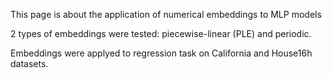 This page is about the application of numerical embeddings to MLP models

2 types of embeddings were tested: piecewise-linear (PLE) and periodic.

Embeddings were applyed to regression task on California and House16h datasets.
 
